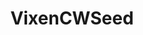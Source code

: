 ---
title: VixenCWSeed
crosslinks:
- CWArrow
- LegendsOfTomorrow
- DCcomics
- arrow
- Constantine
- theRayCWSeed
- dcanimateduniverse
- theraycwseed
- dcmemes
- FlashTV
- dc_comics
---